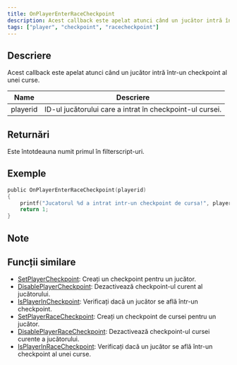 ```yaml
---
title: OnPlayerEnterRaceCheckpoint
description: Acest callback este apelat atunci când un jucător intră într-un checkpoint al unei curse.
tags: ["player", "checkpoint", "racecheckpoint"]
---
```


## Descriere

Acest callback este apelat atunci când un jucător intră într-un checkpoint al unei curse.

| Name     | Descriere                                                |
| -------- | -------------------------------------------------------- |
| playerid | ID-ul jucătorului care a intrat în checkpoint-ul cursei. |

## Returnări

Este întotdeauna numit primul în filterscript-uri.

## Exemple

```c
public OnPlayerEnterRaceCheckpoint(playerid)
{
    printf("Jucatorul %d a intrat intr-un checkpoint de cursa!", playerid);
    return 1;
}
```

## Note

<TipNPCCallbacks />

## Funcții similare

- [SetPlayerCheckpoint](../functions/SetPlayerCheckpoint): Creați un checkpoint pentru un jucător.
- [DisablePlayerCheckpoint](../functions/DisablePlayerCheckpoint): Dezactivează checkpoint-ul curent al jucătorului.
- [IsPlayerInCheckpoint](../functions/IsPlayerInRaceCheckpoint): Verificați dacă un jucător se află într-un checkpoint.
- [SetPlayerRaceCheckpoint](../functions/SetPlayerRaceCheckpoint): Creați un checkpoint de cursei pentru un jucător.
- [DisablePlayerRaceCheckpoint](../functions/DisablePlayerRaceCheckpoint): Dezactivează checkpoint-ul cursei curente a jucătorului.
- [IsPlayerInRaceCheckpoint](../functions/IsPlayerInRaceCheckpoint): Verificați dacă un jucător se află într-un checkpoint al unei curse.